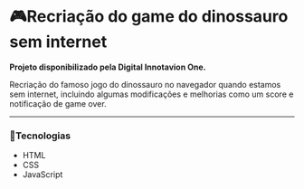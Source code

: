 # :video_game:Recriação do game do dinossauro sem internet

**Projeto disponibilizado pela Digital Innotavion One.**

Recriação do famoso jogo do dinossauro no navegador  quando estamos sem internet, incluindo algumas modificações e melhorias como um score e notificação de game over.

---

###  :notebook:Tecnologias 
- HTML
- CSS
- JavaScript
